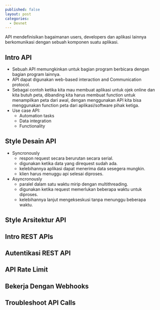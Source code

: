 ```yaml
---
published: false
layout: post
categories:
  - Devnet
---
```

API mendefinisikan bagaimanan users, developers dan aplikasi lainnya berkomunikasi dengan sebuah komponen suatu aplikasi.

## Intro API
- Sebuah API memungkinkan untuk bagian program berbicara dengan bagian program lainnya.
- API dapat digunakan web-based interaction and Communication protocol.
- Sebagai contoh ketika kita mau membuat aplikasi untuk ojek online dan kita butuh peta, dibanding kita harus membuat function untuk menampilkan peta dari awal, dengan menggunakan API kita bisa menggunakan function peta dari aplikasi/software pihak ketiga.
- Use case API:
  - Automation tasks
  - Data integration
  - Functionality

## Style Desain API
- Syncronously
  - respon request secara berurutan secara serial.
  - digunakan ketika data yang direquest sudah ada.
  - kelebihannya aplikasi dapat menerima data sesegera mungkin.
  - klien harus menuggu api selesai diproses.
- Asyncronously
  - paralel dalam satu waktu mirip dengan multithreading.
  - digunakan ketika request memerlukan beberapa waktu untuk diproses.
  - kelebihannya lanjut mengekseskusi tanpa menunggu beberapa waktu.
  
## Style Arsitektur API
## Intro REST APIs
## Autentikasi REST API
## API Rate Limit
## Bekerja Dengan Webhooks
## Troubleshoot API Calls
